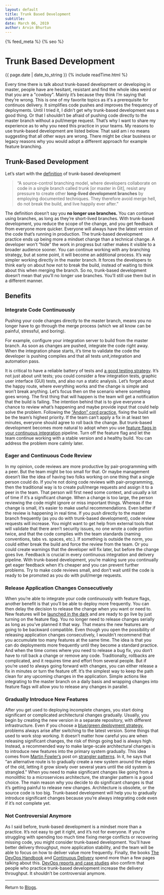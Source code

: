 ```yaml
---
layout: default
title: Trunk Based Development
subtitle:
date: March 06, 2019
author: Arvin Bhurtun
---
```

{% feed_meta %}
{% seo %}


# Trunk Based Development

{{ page.date | date_to_string }} {% include readTime.html %}

Every time there is talk about trunk-based development or developing in master, people have are hesitant, resistant and find the whole idea weird or that you are a "cowboy". Mainly it’s because they think I’m saying that they’re wrong. This is one of my favorite topics as it's a prerequisite for continuos delivery. It simplifies code pushes and improves the frequency of deployments. Until I tried it, I didn’t get why trunk-based development was a good thing. Or that I shouldn’t be afraid of pushing code directly to the master branch without a pull/merge request. That’s why I want to share my experience as to why you need this practice in your teams. My reasons to use trunk-based development are listed below. That said am i no means suggesting that all other ways are wrong. There might be clear business or legacy reasons why you would adopt a different approach for example feature branching.

## Trunk-Based Development

Let’s start with the [definition](http://trunkbaseddevelopment.com) of trunk-based development
> “A source-control branching model, where developers collaborate on code in a single branch called trunk [or master in Git], resist any pressure to create other **long-lived development branches** by employing documented techniques. They therefore avoid merge hell, do not break the build, and live happily ever after.”

The definition doesn’t say you **no longer use branches.** You can continue using branches, as long as they’re short-lived branches. With trunk-based development, you reduce the scope of the change, and you get feedback from everyone more quicker. Everyone will always have the latest version of the code that’s running in production. The trunk-based development practice ends up being more a mindset change than a technical change. A developer won’t “hide” the work in progress but rather makes it visible to a broader audience sooner. You can continue working with any branching strategy, but at some point, it will become an additional process. It’s way simpler working directly in the master branch. It forces the developers to think early on about how not to break the build, instead of waiting to think about this when merging the branch. So no, trunk-based development doesn’t mean that you’ll no longer use branches. You’ll still use them but in a different manner. 

## Benefits

### Integrate Code Continuously

Pushing your code changes directly to the master branch, means you no longer have to go through the merge process (which we all know can be painful, stressful, and boring).

For example, configure your integration server to build from the master branch. As soon as changes are pushed, integrate the code right away. When the integration phase starts, it’s time to validate the code the developer is pushing compiles and that all tests unit,integration and automation pass.

It is critical to have a reliable battery of tests and [a good testing strategy](https://rollout.io/blog/testing-strategies-delivery-pipeline/). It’s not just about unit tests; you could consider a few integration tests, graphic user interface (GUI) tests, and also run a static analysis. Let’s forget about the happy route, where everything works and the change is simple and won’t break anything. Let’s focus then on the scenario where something goes wrong. The first thing that will happen is the team will get a notification that the build is failing. The intention behind that is to give everyone a chance to review what’s happening and maybe provide input that could help solve the problem. Following the [“Andon” cord practice](https://itrevolution.com/kata/), fixing the build will be the team’s highest priority. If the team can’t apply a fix in at least ten minutes, everyone should agree to roll back the change. But trunk-based development becomes more natural to adopt when you use [feature flags in your continuous integration](https://rollout.io/blog/value-feature-flags-ci-cd/) pipeline. Turn off the feature flag and let the team continue working with a stable version and a healthy build. You can address the problem more calmly later. 

### Eager and Continuous Code Review

In my opinion, code reviews are more productive by pair-programming with a peer. But the team might be too small for that. Or maybe management doesn’t like the idea of having two folks working on one thing that a single person could do. If you’re not doing code reviews with pair-programming, then the traditional way is to create pull/merge requests and assign it to a peer in the team. That person will first need some context, and usually a lot of time if it’s a significant change. When a change is too large, the person reviewing the code might ignore or miss important things. Whereas if the change is small, it’s easier to make useful recommendations. Even better if the review is happening in real time. If you push directly to the master branch frequently (as you do with trunk-based development), code review requests will increase. You might want to get help from external tools that will validate that there aren’t security issues, no one wrote a code portion twice, and that the code complies with the team standards (naming conventions, tabs vs. spaces, etc.). If something is outside the norm, you could either break the build and force the review from the team. Or you could create warnings that the developer will fix later, but before the change goes live. Feedback is crucial in every continuous integration and delivery pipeline. With trunk-based development, you’re making sure you continually get eager feedback when it’s cheaper and you can prevent further problems. Try to make code reviews small, and don’t wait until the code is ready to be promoted as you do with pull/merge requests.

### Release Application Changes Consecutively

When you’re able to integrate your code continuously with feature flags, another benefit is that you’ll be able to deploy more frequently. You can then delay the decision to release the change when you want or need to. New features will be [launched in the dark](https://rollout.io/blog/dark-launch-directors-new-best-friend/) and are ready to go live by just turning on the feature flag. You no longer need to release changes serially as long as you’ve planned it that way. That means the new features are going to be backward compatible. Even though you open the possibility of releasing application changes consecutively, I wouldn’t recommend that you accumulate too many features at the same time. The idea is that you can do deployments more frequently until they become a standard practice. And when the time comes where you need to release a bug fix, you don’t have to roll back a change or remove any code. Traditionally, rollbacks are complicated, and it requires time and effort from several people. But if you’re used to always going forward with changes, you can either release a fix in minutes or turn the feature off. It’s the simplest way to keep the path clean for any upcoming changes in the application. Simple actions like integrating to the master branch on a daily basis and wrapping changes into feature flags will allow you to release any changes in parallel. 

### Gradually Introduce New Features

After you get used to deploying incomplete changes, you start doing significant or complicated architectural changes gradually. Usually, you begin by creating the new version in a separate repository, with different infrastructure. Even if you choose a [blue/green deployment strategy](https://rollout.io/blog/blue-green-deployment/), problems always arise after switching to the latest version. Some things that used to work stop working. It doesn’t matter how careful you are when releasing significant changes, the risk of things going bad is always high. Instead, a recommended way to make large-scale architectural changes is to introduce new features into the primary system gradually. This idea comes from [Martin Fowler’s](https://twitter.com/martinfowler) post on [strangler patterns](https://www.martinfowler.com/bliki/StranglerApplication.html). In it, he says that “an alternative route is to gradually create a new system around the edges of the old, letting it grow slowly over several years until the old system is strangled.” When you need to make significant changes like going from a monolithic to a microservices architecture, the strangler pattern is a good choice. The main reason why you decide to do significant changes is that it’s getting painful to release new changes. Architecture is obsolete, or the source code is too big. Trunk-based development will help you to gradually introduce significant changes because you’re always integrating code even if it’s not complete yet.

### Not Controversial Anymore

As I said before, trunk-based development is a mindset more than a practice. It’s not easy to get it right, and it’s not for everyone. If you’re struggling with spending too much time fixing merge conflicts or recovering missing code, you might consider trunk-based development. You’ll have better delivery throughput, more application stability, and the team will be able to focus on how to deliver value more frequently. Finally, the books [The DevOps Handbook](https://www.amazon.com/DevOps-Handbook-World-Class-Reliability-Organizations/dp/1942788002/ref=sr_1_1?s=books&ie=UTF8&qid=1539389650&sr=1-1&keywords=devops+handbook) and [Continuous Delivery](https://www.amazon.com/Continuous-Delivery-Deployment-Automation-Addison-Wesley/dp/0321601912) spend more than a few pages talking about this. [DevOps reports and case studies](https://devops-research.com/assets/capital_one_case_study.pdf) also confirm that people who practice trunk-based development increase the delivery throughput. It shouldn’t be controversial anymore.

---

Return to [Blogs](../index.md).